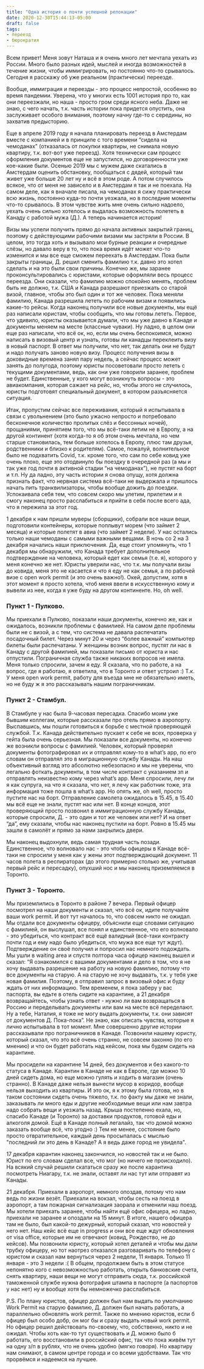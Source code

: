 ```yaml
---
title: "Одна история о почти успешной релокации"
date: 2020-12-30T15:44:13-05:00
draft: false 
tags: 
- переезд
- бюрократия 
---
```


Всем привет! Меня зовут Наташа и я очень много лет мечтала уехать из России. Много было разных идей, мыслей и иногда возможностей в течение жизни, чтобы иммигрировать, но постоянно что-то срывалось. Сегодня я расскажу об уже реальном (практически) переезде. 

Вообще, иммиграция и переезды - это процесс непростой, особенно во время пандемии. Уверена, что у многих есть 1001 история про то, как они переезжали, но наша - просто гром среди ясного неба. Даже не знаю, с чего начать, т.к. часть истории пока придется опустить, она заслуживает особого внимания, поэтому начну где-то с середины, но захватив предысторию. 

Еще в апреле 2019 году я начала планировать переезд в Амстердам вместе с компанией и в принципе с того времени “сидела на чемоданах” (отказалась от покупки квартиры, не снимала новую квартиру, т.к. вот-вот уже переезд). Хотя технически сам процесс оформления документов еще не запустился, но договоренности уже кое-какие были. Осенью 2019 мы с мужем даже скатались в Амстердам оценить обстановку, пообщаться с дядей, который там живет уже больше 20 лет ну и всё в этом роде. А потом случилось всякое, что от меня не зависело и в Амстердам я так и не поехала. На самом деле, как я вначале писала, на чемоданах я сижу практически всю жизнь, постоянно куда-то почти уезжала, но в последние моменты что-то срывалось. В этом чувстве жить мне очень сильно надоело, уехать очень сильно хотелось и выдалась возможность полететь в Канаду с работой мужа (Д.). А теперь начинается история!

Визы мы успели получить прямо до начала активных закрытий границ, поэтому с действующими рабочими визами мы застряли в России. В целом, это тогда хоть и вызывало мои бурные реакции и очередные слёзы, но давало веру в то, что пока время идёт может что-то изменится и мы все еще сможем переехать в Амстердам. Пока были закрыты границы, Д. решил сменить фамилию т.к. давно это хотел сделать и на это были свои причины. Конечно же, мы заранее проконсультировались с юристами, которые оформляли весь процесс переезда. Они сказали, что фамилию можно спокойно менять, проблем быть не должно, т.к. США и Канада разрешают приезжать со старой визой, главное, чтобы это был один и тот же человек. Пока меняли фамилию, Канада разрешила лететь по рабочим визам и появились какие-то рейсы. Когда наконец получили все новые документы, мы ещё раз написали юристам, чтобы сообщить, что мы готовы лететь. Первое, что удивило, юристы оказывается думали, что мы уже давно в Канаде и документы меняем на месте (классные чуваки). Ну ладно, в целом они еще раз написали, что всё ок, но, если мы очень беспокоимся, можно написать в визовый центр и узнать, готовы ли канадцы переклеить визу в новый паспорт. В ответ мы получили, что нет, так делать они не будут и надо получать заново новую визу. Процесс получения визы в доковидные времена занял пару недель, а сейчас процесс может занять до полугода, поэтому юристы посоветовали просто лететь с текущими документами, ведь, как они уже говорили заранее, проблем не будет. Единственные, у кого могут возникнуть вопросы - это авиакомпания, которая сажает на рейс, но, чтобы этого не случилось, юристы подготовят специальный документ, в котором разъясняется ситуация. 

Итак, пропустим сейчас все переживания, который я испытывала в связи с увольнением (это было ужасно непросто и потребовало бесконечное количество пролитых слёз и бессонных ночей), прощаниями, принятием того, что мы всё-таки летим не в Европу, а на другой континент (хотя когда-то я об этом очень мечтала, но чем старше становилась, тем больше хотелось в Европу, плюс там друзья, родственники и близко к родителям). Самое, пожалуй, волнительное было не подхватить Covid, т.к. кроме того, что сам по себе ковид уже очень плохо, еще это отодвинуло бы поездку в очередной раз (а мы и так уже год почти в активной стадии “на чемоданах”), не пустят на борт и т.п. Ну да ладно, эту часть истории я снова опущу, хотя должна признать факт, что нервная система всё-таки не выдержала и пришлось начать пить транквилизаторы, чтобы вообще дожить до поездки. Успокаивала себя тем, что совсем скоро мы улетим, прилетим и я смогу наконец просто расслабиться и прийти в себя после всего ада, что я пережила за этот год. 

1 декабря к нам пришли муверы (сборщики), собрали все наши вещи, подготовили контейнеры, которые поплывут морем (что займет 2 месяца) и которые полетят в авиа (что займет 2 недели). У нас остались только наши чемоданы с самыми важными вещами. В ночь со 2 на 3 декабря начались наши приключения. Да, еще стоит упомянуть, что 1 декабря мы обнаружили, что Канада требует дополнительное подтверждение на человека, который едет как семья (т.е. я), которого у меня конечно же нет. Юристы уверили нас, что т.к. мы получали визы до ковида, меня это не касается и что я еду не как семья, а по рабочей визе с open work permit (и это очень важно!). Окей, допустим, хотя в этот момент я просто хотела, чтоб меня ввели в искусственную кому и вывели из нее, когда я уже буду на другом континенте. Но, oh well. 

### Пункт 1 - Пулково.

Мы приехали в Пулково, показали наши документы, конечно же, как и ожидалось, возникли проблемы с фамилией. На самом деле проблемы были не с визой, а с тем, что система не давала распечатать посадочный билет. Через минут 20 и через “более важный” компьютер билеты были распечатаны. У женщины возник вопрос, пустят ли нас в Канаду с другой фамилией, мы показали письмо от юриста и нас отпустили. Пограничная служба также никаких вопросов не имела. Меня только спросили, зачем я еду. Я сказала, что по работе, а на вопрос, где я работаю, я ответила, что в Торонто и ответ устроил :) Т.к. У меня open work permit, работу для въезда мне не обязательно иметь, но не буду ж я это рассказывать нашим пограничникам. 

### Пункт 2 - Стамбул.

В Стамбуле у нас была 9-часовая пересадка. Спасибо моим уже бывшим коллегам, которые рассказали про отель прямо в аэропорту. Выспавшись, мы пошли готовиться к борьбе с местной проверяющей службой. Т.к. Канада действительно пускает к себе не всех, проверка у гейта была очень серьезная. Мы показали все документы, но конечно же возникли вопросы с фамилией. Человек, который проверял документы фотографировал их и отправлял кому-то в what’s app, по его словам он отправлял это в миграционную службу Канады. На наш объективный взгляд это абсолютно небезопасно и мы не уверены, что легально фоткать документы, в том числе контракт с указанием зп и отправлять неизвестно кому через what’s app. Меня спросили, лечу ли я как супруга, на что я сказала, что нет, я лечу как работник тоже, эта информация тоже пошла в what’s app. Но опять же, oh well, просто пустите нас на борт. Отправление самолета ожидалось в 15.45, в 15.40 мы всё еще не знали, пустят нас или нет. В конце концов, этот проверяющий просто позвонил в иммиграционную службу Канады, которые спросили, Д. - это один и тот же человек или нет? И на ответ “да”, ему сказали, чтобы нас наконец пустили на борт. Ровно в 15.45 мы зашли в самолёт и прямо за нами закрылись двери.

Мы наконец выдохнули, ведь самая трудная часть позади. Единственное, что волновало нас - это чтобы офицеры в Канаде всё-таки не спросили у меня как у жены этот подтверждающий документ. 11 часов полета в респираторах (до этого примерно столько же, учитывая первый рейс и пересадку), опухший нос и мы наконец приземляемся в Торонто. 

### Пункт 3 - Торонто. 

Мы приземлились в Торонто в районе 7 вечера. Первый офицер посмотрел на наши документы и сказал, что всё ок, идите получайте ваши work permit. И вот тут началось то, что совсем никто не ожидал. Мы отдали все документы офицеру, объяснили еще словами ситуацию с фамилией, он выслушал, все понял и единственное, что его волновало - это убедиться, что контракт всё ещё валидный (всё-таки контракту почти год и ему надо было убедиться, что мужа все еще тут ждут). Подтверждение он своё получил и попросил нас немного подождать. Мы ушли в waiting area и спустя полтора часа офицер наконец вышел и сказал: “Я ознакомился с вашими документами и дело в том, что я не хочу выдавать разрешение на работу на новую фамилию, потому что все документы на старую. А на старую не хочу выдавать, т.к. у тебя уже новая фамилия. Поэтому, я отправил запрос в визовый офис и буду ждать от них информацию. Тем временем, я пока заберу у вас паспорта, вы едьте в отель сидите на карантине, а 21 декабря возвращайтесь, чтобы узнать ответ - нужно ли вам возвращаться в Россию и переделывать документы или вам на месте всё переделают. Ну а тебе, Наталия, я тоже не могу выдать документы, т.к. они зависят от документов Д. Пока-пока”. Не знаю, как описать чувства, которые я лично испытывала в тот момент. Мне совершенно другие истории рассказывали про пограничников в Канаде. Позвонили нашему юристу, который сказал, что это всё очень странно, не совсем законно (по его мнению) и что он будет работать над кейсом, пока мы будем сидеть на карантине. 

Мы просидели на карантине 14 дней, без документов и без какого-то статуса в Канаде. Карантин в Канаде не как в Европе, где можно 10 дней сидеть дома, но еще можно гулять и ходить в магазин (очень странно). В Канаде даже нельзя вынести мусор в коридор, вообще нельзя выходить из квартиры. И это ок, я к этому была готова, но в таком состоянии сидеть очень тяжело, т.к. по факту мы даже не знали, заказывать ли много еды и другие необходимые вещи или нам завтра надо собрать вещи и уезжать назад. Крыша постепенно ехала, но, спасибо Канаде (и Торонто) за доставки продуктов, готовой еды и алкоголя домой. Ещё в Канаде полный легалайз, так что домой можно заказать вообще всё, что угодно :) Тем не менее, состояние было просто отвратительное, каждый день просыпалась с мыслью "последний ли это день в Канаде? А я ведь даже город не увидела".

17 декабря карантин наконец закончился, но новостей так и не было. Юрист по его словам сделал все, что мог (но ничего не происходило). На всякий случай решили скататься сразу же после карантина посмотреть Ниагару, т.к. не знали, оставят ли нас тут или отправят из Канады. 

21 декабря. Приехали в аэропорт, немного опоздав, потому что нам ведь по жизни везёт. Приехали на вокзал, чтобы сесть на поезд в аэропорт, а там пожарная сигнализация заорала и отменили наш поезд. Мы хотели приехать заранее, чтобы найти ещё офис офицера, но ладно, приехали не заранее и опоздали на 15 минут. В итоге, нашего офицера там не было, был какой-то дежурный, который сказал, что новостей у него нет. Наш кейс всё еще in progress и они все еще ждут обновления от visa office, которые им не отвечают (ковид, Рождество, не до кейсов). Мы позвонили юристу, который хотел деталей и чтобы мы дали трубку офицеру, но тот наотрез отказался разговаривать по телефону с юристом и сказал нам вернуться через 2 недели, 11 января. Только 11 января - это 3 недели :( В общем, продолжаем быть в этом статусе непонятно кого с невозможностью работать, открыть банковские счета, снять квартиру, наши вещи не могут отправить сюда, т.к. российской таможенной службе нужна фотография штампа в паспорте (а паспортов у нас нет) ну и вообще хотя бы немножечко расслабиться. 

P.S. По плану юристов, офицер должен был нам выдать по умолчанию Work Permit на старую фамилию, Д. должен был начать работать, а параллельно обновлять work permit. Также по мнению юристов, если б офицер был особо добр, он мог бы и сразу выдать новый work permit. Но офицер решил действовать по-своему, что, собственно, никто и не ожидал. Чтобы хоть как-то тут существовать и Д. можно было б работать, его восстановили в российский офис, так что пока живём тут на одну з/п в рублях, что не очень удобно (мягко говоря). Но квартиру нам снимают, в самом центре города и со всеми удобствами. Так что прорвёмся и надеемся на лучшее.


